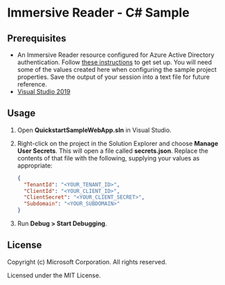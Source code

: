 ﻿# Immersive Reader - C# Sample

## Prerequisites

* An Immersive Reader resource configured for Azure Active Directory authentication. Follow [these instructions](https://docs.microsoft.com/azure/applied-ai-services/immersive-reader/how-to-create-immersive-reader) to get set up. You will need some of the values created here when configuring the sample project properties. Save the output of your session into a text file for future reference.
* [Visual Studio 2019](https://visualstudio.microsoft.com/downloads)

## Usage

1. Open **QuickstartSampleWebApp.sln** in Visual Studio.

1. Right-click on the project in the Solution Explorer and choose **Manage User Secrets**. This will open a file called **secrets.json**. Replace the contents of that file with the following, supplying your values as appropriate:

    ```json
    {
      "TenantId": "<YOUR_TENANT_ID>",
      "ClientId": "<YOUR_CLIENT_ID>",
      "ClientSecret": "<YOUR_CLIENT_SECRET>",
      "Subdomain": "<YOUR_SUBDOMAIN>"
    }
    ```

1. Run **Debug > Start Debugging**.

## License

Copyright (c) Microsoft Corporation. All rights reserved.

Licensed under the MIT License.
